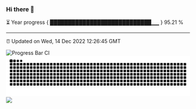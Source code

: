 ### Hi there 👋

⏳ Year progress { ████████████████████████████▁▁ } 95.21 %

---

⏰ Updated on Wed, 14 Dec 2022 12:26:45 GMT

![Progress Bar CI](https://github.com/liununu/liununu/workflows/Progress%20Bar%20CI/badge.svg)![](https://raw.githubusercontent.com/L1cardo/L1cardo/main/assets/github-contribution-grid-snake.svg)![](https://raw.githubusercontent.com/seesaws/seesaws/main/assets/github-contribution-grid-snake.svg)
